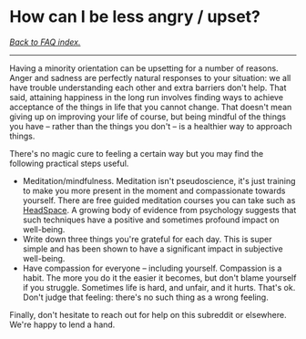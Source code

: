# How can I be less angry / upset?

[*Back to FAQ index.*](https://github.com/MissTeapot/LGBT-Wikis/blob/main/github_wiki/asexuality/faq.md)

---

Having a minority orientation can be upsetting for a number of reasons. Anger and sadness are perfectly natural responses to your situation: we all have trouble understanding each other and extra barriers don't help. That said, attaining happiness in the long run involves finding ways to achieve acceptance of the things in life that you cannot change. That doesn't mean giving up on improving your life of course, but being mindful of the things you have – rather than the things you don't – is a healthier way to approach things.

There's no magic cure to feeling a certain way but you may find the following practical steps useful.

* Meditation/mindfulness. Meditation isn't pseudoscience, it's just training to make you more present in the moment and compassionate towards yourself. There are free guided meditation courses you can take such as [HeadSpace](https://www.headspace.com/?utm_source=google&amp;utm_medium=cpc&amp;utm_campaign=917256451&amp;utm_content=51529951612&amp;utm_term=217943262717&amp;headspace&amp;gclid=Cj0KCQjwlqLdBRCKARIsAPxTGaVbpgOBc1svQgwKUiEmT7T5VQwZAE01UyRDpQaPC1O4Vbz2yj8rw0oaAm51EALw_wcB). A growing body of evidence from psychology suggests that such techniques have a positive and sometimes profound impact on well-being.
* Write down three things you're grateful for each day. This is super simple and has been shown to have a significant impact in subjective well-being.
* Have compassion for everyone – including yourself. Compassion is a habit. The more you do it the easier it becomes, but don't blame yourself if you struggle. Sometimes life is hard, and unfair, and it hurts. That's ok. Don't judge that feeling: there's no such thing as a wrong feeling.

Finally, don't hesitate to reach out for help on this subreddit or elsewhere. We're happy to lend a hand.